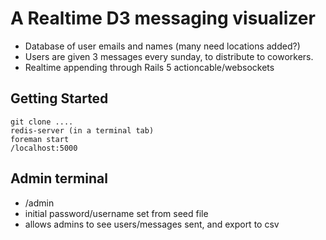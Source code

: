 # A Realtime D3 messaging visualizer

- Database of user emails and names (many need locations added?)
- Users are given 3 messages every sunday, to distribute to coworkers.
- Realtime appending through Rails 5 actioncable/websockets

## Getting Started

```
git clone ....
redis-server (in a terminal tab)
foreman start
/localhost:5000
```

## Admin terminal

- /admin
- initial password/username set from seed file
- allows admins to see users/messages sent, and export to csv
